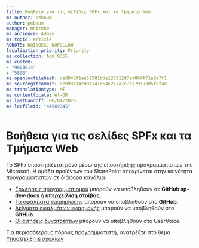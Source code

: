 ```yaml
---
title: Βοήθεια για τις σελίδες SPFx και τα Τμήματα Web
ms.author: pebaum
author: pebaum
manager: mnirkhe
ms.audience: Admin
ms.topic: article
ROBOTS: NOINDEX, NOFOLLOW
localization_priority: Priority
ms.collection: Adm_O365
ms.custom:
- "9003014"
- "5806"
ms.openlocfilehash: ce8842f1ea52501bde125812d7ed864f71a9e7f1
ms.sourcegitcommit: 8e093114cd31141664e267a7c7b779398d5fdfa8
ms.translationtype: MT
ms.contentlocale: el-GR
ms.lasthandoff: 06/04/2020
ms.locfileid: "44569345"
---
```

# <a name="help-with-spfx-pages-and-web-parts"></a>Βοήθεια για τις σελίδες SPFx και τα Τμήματα Web

Το SPFx υποστηρίζεται μόνο μέσω της υποστήριξης προγραμματιστών της Microsoft. Η ομάδα προϊόντων του SharePoint αποκρίνεται στην κοινότητα προγραμματιστών σε διάφορα κανάλια.

- [Ερωτήσεις προγραμματισμού](https://docs.microsoft.com/sharepoint/dev/support-feedback#programming-questions) μπορούν να υποβληθούν σε **GitHub sp-dev-docs** ή **υπερχείλιση στοίβας**.
- [Τα σφάλματα τεκμηρίωσης](https://docs.microsoft.com/sharepoint/dev/support-feedback#documentation-bugs) μπορούν να υποβληθούν στο **GitHub**.
- [Δείγματα σφαλμάτων εφαρμογής](https://docs.microsoft.com/sharepoint/dev/support-feedback#sample-application-bugs) μπορούν να υποβληθούν στο **GitHub**.
- [Οι αιτήσεις δυνατοτήτων](https://docs.microsoft.com/sharepoint/dev/support-feedback#feature-requests) μπορούν να υποβληθούν στο UserVoice.

Για περισσότερους πόρους προγραμματιστή, ανατρέξτε στο θέμα [Υποστήριξη & σχολίων](https://docs.microsoft.com/sharepoint/dev/support-feedback)